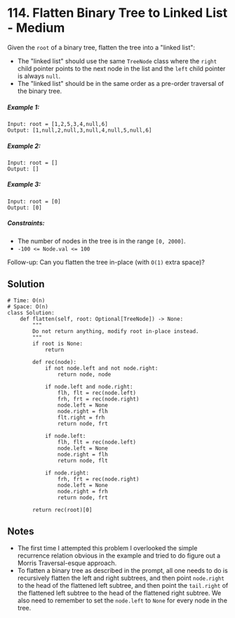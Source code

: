 # 114. Flatten Binary Tree to Linked List - Medium

Given the `root` of a binary tree, flatten the tree into a "linked list":

- The "linked list" should use the same `TreeNode` class where the `right` child pointer points to the next node in the list and the `left` child pointer is always `null`.
- The "linked list" should be in the same order as a pre-order traversal of the binary tree.

##### Example 1:

```
Input: root = [1,2,5,3,4,null,6]
Output: [1,null,2,null,3,null,4,null,5,null,6]
```

##### Example 2:

```
Input: root = []
Output: []
```

##### Example 3:

```
Input: root = [0]
Output: [0]
```

##### Constraints:

- The number of nodes in the tree is in the range `[0, 2000]`.
- `-100 <= Node.val <= 100`

Follow-up: Can you flatten the tree in-place (with `O(1)` extra space)?

## Solution

```
# Time: O(n)
# Space: O(n)
class Solution:
    def flatten(self, root: Optional[TreeNode]) -> None:
        """
        Do not return anything, modify root in-place instead.
        """
        if root is None:
            return
        
        def rec(node):
            if not node.left and not node.right:
                return node, node
            
            if node.left and node.right:
                flh, flt = rec(node.left)
                frh, frt = rec(node.right)
                node.left = None
                node.right = flh
                flt.right = frh
                return node, frt
            
            if node.left:
                flh, flt = rec(node.left)
                node.left = None
                node.right = flh
                return node, flt
            
            if node.right:
                frh, frt = rec(node.right)
                node.left = None
                node.right = frh
                return node, frt
            
        return rec(root)[0]
```

## Notes
- The first time I attempted this problem I overlooked the simple recurrence relation obvious in the example and tried to do figure out a Morris Traversal-esque approach.
- To flatten a binary tree as described in the prompt, all one needs to do is recursively flatten the left and right subtrees, and then point `node.right` to the head of the flattened left subtree, and then point the `tail.right` of the flattened left subtree to the head of the flattened right subtree. We also need to remember to set the `node.left` to `None` for every node in the tree.
